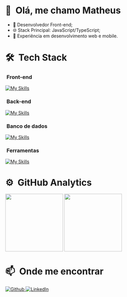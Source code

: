 # 👋 &nbsp;Olá, me chamo Matheus

- 💼 Desenvolvedor Front-end;
- 🌐 Stack Principal: JavaScript/TypeScript;
- 🚀 Experiência em desenvolvimento web e mobile.

# 🛠 &nbsp;Tech Stack

### &nbsp;Front-end

[![My Skills](https://skillicons.dev/icons?i=html,css,js,ts,react,nextjs,styledcomponents,tailwind)](https://skillicons.dev)

### &nbsp;Back-end

[![My Skills](https://skillicons.dev/icons?i=php,laravel,nodejs,express)](https://skillicons.dev)

### &nbsp;Banco de dados
[![My Skills](https://skillicons.dev/icons?i=mysql,postgresql)](https://skillicons.dev)

### &nbsp;Ferramentas

[![My Skills](https://skillicons.dev/icons?i=vscode,bash,github,linux,git,docker)](https://skillicons.dev)

# ⚙️ &nbsp;GitHub Analytics

  [<img src="https://github-readme-stats.vercel.app/api?username=matheussandi&theme=github_dark&locale=pt-br&count_private=true" height=180>](https://github.com/matheussandi)
  [<img src="https://github-readme-stats.vercel.app/api/top-langs/?username=matheussandi&layout=compact&theme=github_dark&locale=pt-br" height=180>](https://github.com/matheussandi)

# 📫 &nbsp;Onde me encontrar
<p>
<a href="https://github.com/matheussandi" target="_blank"><img alt="Github" src="https://img.shields.io/badge/GitHub-%2312100E.svg?&style=for-the-badge&logo=Github&logoColor=white" />
</a> 
<a href="https://www.linkedin.com/in/matheussandi" target="_blank"><img alt="LinkedIn" src="https://img.shields.io/badge/linkedin-%230077B5.svg?&style=for-the-badge&logo=linkedin&logoColor=white" />
</a>
</p>
